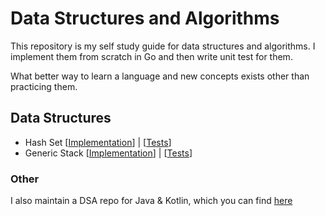 # Data Structures and Algorithms

This repository is my self study guide for data structures and algorithms. I implement them from scratch in Go
and then write unit test for them.

What better way to learn a language and new concepts exists other than practicing them.

## Data Structures

* Hash Set [[Implementation](https://github.com/dnutiu/dsa-go/blob/master/hash_set/hash_set/hash_set.go)] | [[Tests](https://github.com/dnutiu/dsa-go/blob/master/hash_set/hash_set/hash_set_test.go)]
* Generic Stack [[Implementation](https://github.com/dnutiu/dsa-go/blob/master/stack/stack.go)] | [[Tests](https://github.com/dnutiu/dsa-go/blob/master/stack/stack_test.go)]

### Other

I also maintain a DSA repo for Java & Kotlin, which you can find [here](https://github.com/dnutiu/dsa)